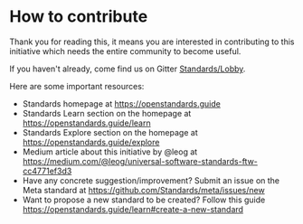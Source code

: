 # How to contribute

Thank you for reading this, it means you are interested in contributing to this initiative which needs the entire community to become useful.

If you haven't already, come find us on Gitter [Standards/Lobby](https://gitter.im/Standards/Lobby).

Here are some important resources:

  * Standards homepage at https://openstandards.guide
  * Standards Learn section on the homepage at https://openstandards.guide/learn
  * Standards Explore section on the homepage at https://openstandards.guide/explore
  * Medium article about this initiative by @leog at https://medium.com/@leog/universal-software-standards-ftw-cc4771ef3d3
  * Have any concrete suggestion/improvement? Submit an issue on the Meta standard at https://github.com/Standards/meta/issues/new
  * Want to propose a new standard to be created? Follow this guide https://openstandards.guide/learn#create-a-new-standard
